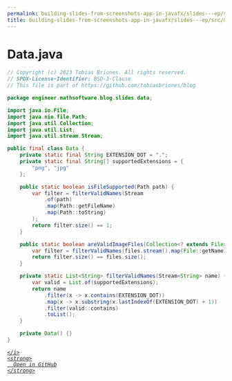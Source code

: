 ```yaml
---
permalink: building-slides-from-screenshots-app-in-javafx/slides---ep/src/main/java/engineer/mathsoftware/blog/slides/data/Data.java.html
title: building-slides-from-screenshots-app-in-javafx/slides---ep/src/main/java/engineer/mathsoftware/blog/slides/data/Data.java
---
```


# Data.java
```java
// Copyright (c) 2023 Tobias Briones. All rights reserved.
// SPDX-License-Identifier: BSD-3-Clause
// This file is part of https://github.com/tobiasbriones/blog

package engineer.mathsoftware.blog.slides.data;

import java.io.File;
import java.nio.file.Path;
import java.util.Collection;
import java.util.List;
import java.util.stream.Stream;

public final class Data {
    private static final String EXTENSION_DOT = ".";
    private static final String[] supportedExtensions = {
        "png", "jpg"
    };

    public static boolean isFileSupported(Path path) {
        var filter = filterValidNames(Stream
            .of(path)
            .map(Path::getFileName)
            .map(Path::toString)
        );
        return filter.size() == 1;
    }

    public static boolean areValidImageFiles(Collection<? extends File> files) {
        var filter = filterValidNames(files.stream().map(File::getName));
        return filter.size() == files.size();
    }

    private static List<String> filterValidNames(Stream<String> name) {
        var valid = List.of(supportedExtensions);
        return name
            .filter(x -> x.contains(EXTENSION_DOT))
            .map(x -> x.substring(x.lastIndexOf(EXTENSION_DOT) + 1))
            .filter(valid::contains)
            .toList();
    }

    private Data() {}
}

```
<div class="social open-gh-btn my-4">
  <a class="btn btn-github" href="https://github.com/tobiasbriones/blog/tree/main/swe/dev/java/javafx/drawing/productivity/building-slides-from-screenshots-app-in-javafx/slides---ep/src/main/java/engineer/mathsoftware/blog/slides/data/Data.java" target="_blank">
    <i class="fab fa-github">
      
    </i>
    <strong>
      Open in GitHub
    </strong>
  </a>
</div>